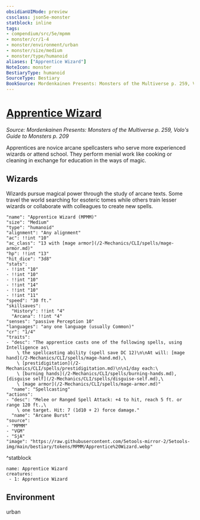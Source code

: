 ```yaml
---
obsidianUIMode: preview
cssclass: json5e-monster
statblock: inline
tags:
- compendium/src/5e/mpmm
- monster/cr/1-4
- monster/environment/urban
- monster/size/medium
- monster/type/humanoid
aliases: ["Apprentice Wizard"]
NoteIcon: monster
BestiaryType: humanoid
SourceType: Bestiary
BookSource: Mordenkainen Presents: Monsters of the Multiverse p. 259, Volo's Guide to Monsters p. 209
---
```

# [Apprentice Wizard](2-Mechanics\CLI\bestiary\humanoid/apprentice-wizard-mpmm.md)
*Source: Mordenkainen Presents: Monsters of the Multiverse p. 259, Volo's Guide to Monsters p. 209*  

Apprentices are novice arcane spellcasters who serve more experienced wizards or attend school. They perform menial work like cooking or cleaning in exchange for education in the ways of magic.

## Wizards

Wizards pursue magical power through the study of arcane texts. Some travel the world searching for esoteric tomes while others train lesser wizards or collaborate with colleagues to create new spells.

```statblock
"name": "Apprentice Wizard (MPMM)"
"size": "Medium"
"type": "humanoid"
"alignment": "Any alignment"
"ac": !!int "10"
"ac_class": "13 with [mage armor](/2-Mechanics/CLI/spells/mage-armor.md)"
"hp": !!int "13"
"hit_dice": "3d8"
"stats":
- !!int "10"
- !!int "10"
- !!int "10"
- !!int "14"
- !!int "10"
- !!int "11"
"speed": "30 ft."
"skillsaves":
  "History": !!int "4"
  "Arcana": !!int "4"
"senses": "passive Perception 10"
"languages": "any one language (usually Common)"
"cr": "1/4"
"traits":
- "desc": "The apprentice casts one of the following spells, using Intelligence as\
    \ the spellcasting ability (spell save DC 12)\n\nAt will: [mage hand](/2-Mechanics/CLI/spells/mage-hand.md),\
    \ [prestidigitation](/2-Mechanics/CLI/spells/prestidigitation.md)\n\n1/day each:\
    \ [burning hands](/2-Mechanics/CLI/spells/burning-hands.md), [disguise self](/2-Mechanics/CLI/spells/disguise-self.md),\
    \ [mage armor](/2-Mechanics/CLI/spells/mage-armor.md)"
  "name": "Spellcasting"
"actions":
- "desc": "Melee or Ranged Spell Attack: +4 to hit, reach 5 ft. or range 120 ft.,\
    \ one target. Hit: 7 (1d10 + 2) force damage."
  "name": "Arcane Burst"
"source":
- "MPMM"
- "VGM"
- "SjA"
"image": "https://raw.githubusercontent.com/5etools-mirror-2/5etools-img/main/bestiary/tokens/MPMM/Apprentice%20Wizard.webp"
```
^statblock

```encounter-table
name: Apprentice Wizard
creatures:
 - 1: Apprentice Wizard
```

## Environment

urban
